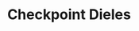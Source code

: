 ---
title: "Checkpoint Dieles"
url: /san-martin-de-los-andes/checkpoint-dieles/
shop: reparación de automóviles
---